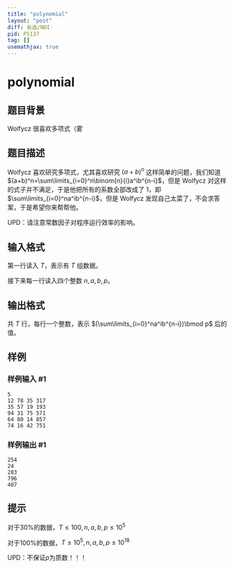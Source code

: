 ```yaml
---
title: "polynomial"
layout: "post"
diff: 省选/NOI-
pid: P5137
tag: []
usemathjax: true
---
```


# polynomial
## 题目背景

Wolfycz 很喜欢多项式（雾
## 题目描述

Wolfycz 喜欢研究多项式，尤其喜欢研究 $(a+b)^n$ 这样简单的问题，我们知道 $(a+b)^n=\sum\limits_{i=0}^n\binom{n}{i}a^ib^{n-i}$，但是 Wolfycz 对这样的式子并不满足，于是他把所有的系数全部改成了 $1$，即 $\sum\limits_{i=0}^na^ib^{n-i}$，但是 Wolfycz 发现自己太菜了，不会求答案，于是希望你来帮帮他。

UPD：请注意常数因子对程序运行效率的影响。
## 输入格式

第一行读入 $T$，表示有 $T$ 组数据。

接下来每一行读入四个整数 $n,a,b,p$。
## 输出格式

共 $T$ 行，每行一个整数，表示 $(\sum\limits_{i=0}^na^ib^{n-i})\bmod p$ 后的值。
## 样例

### 样例输入 #1
```
5
12 78 35 317
35 57 19 193
94 31 75 571
64 80 14 857
74 16 42 751

```
### 样例输出 #1
```
254
24
283
796
407
```
## 提示

对于$30\%$的数据，$T\leqslant 100,n,a,b,p\leqslant 10^5$

对于$100\%$的数据，$T\leqslant 10^5,n,a,b,p\leqslant 10^{18}$

UPD：不保证$p$为质数！！！
